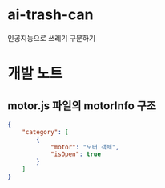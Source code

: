 # ai-trash-can
 인공지능으로 쓰레기 구분하기

# 개발 노트
## motor.js 파일의 motorInfo 구조
```json
{
    "category": [
        {
            "motor": "모터 객체",
            "isOpen": true
        }
    ]
}
```